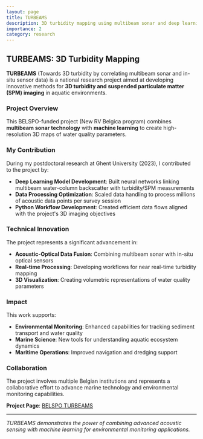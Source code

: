 ```yaml
---
layout: page
title: TURBEAMS
description: 3D turbidity mapping using multibeam sonar and deep learning
importance: 2
category: research
---
```


## TURBEAMS: 3D Turbidity Mapping

**TURBEAMS** (Towards 3D turbidity by correlating multibeam sonar and in-situ sensor data) is a national research project aimed at developing innovative methods for **3D turbidity and suspended particulate matter (SPM) imaging** in aquatic environments.

### Project Overview

This BELSPO-funded project (New RV Belgica program) combines **multibeam sonar technology** with **machine learning** to create high-resolution 3D maps of water quality parameters.

### My Contribution

During my postdoctoral research at Ghent University (2023), I contributed to the project by:

- **Deep Learning Model Development**: Built neural networks linking multibeam water-column backscatter with turbidity/SPM measurements
- **Data Processing Optimization**: Scaled data handling to process millions of acoustic data points per survey session
- **Python Workflow Development**: Created efficient data flows aligned with the project's 3D imaging objectives

### Technical Innovation

The project represents a significant advancement in:

- **Acoustic-Optical Data Fusion**: Combining multibeam sonar with in-situ optical sensors
- **Real-time Processing**: Developing workflows for near real-time turbidity mapping
- **3D Visualization**: Creating volumetric representations of water quality parameters

### Impact

This work supports:
- **Environmental Monitoring**: Enhanced capabilities for tracking sediment transport and water quality
- **Marine Science**: New tools for understanding aquatic ecosystem dynamics
- **Maritime Operations**: Improved navigation and dredging support

### Collaboration

The project involves multiple Belgian institutions and represents a collaborative effort to advance marine technology and environmental monitoring capabilities.

**Project Page**: [BELSPO TURBEAMS](https://www.belspo.be/belspo/NewRV/projects/TURBEAMS_en.pdf)

---

*TURBEAMS demonstrates the power of combining advanced acoustic sensing with machine learning for environmental monitoring applications.*